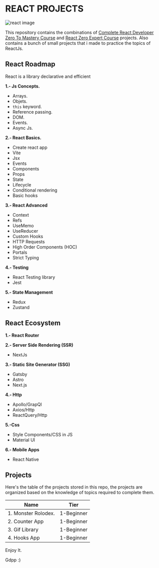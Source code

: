 # REACT PROJECTS

![react image](https://reactjs.org/logo-og.png)

This repository contains the combinations of [Complete React Developer Zero To Mastery Course](https://www.udemy.com/course/complete-react-developer-zero-to-mastery/) and [React Zero Expert Course](https://www.udemy.com/course/react-cero-experto/) projects. Also contains a bunch of small projects that i made to practice the topics of ReactJs.

## React Roadmap

React is a library declarative and efficient

**1.- Js Concepts.**

-   Arrays.
-   Objets.
-   `this` keyword.
-   Reference passing.
-   DOM.
-   Events.
-   Async Js.

**2.- React Basics.**

-   Create react app
-   Vite
-   Jsx
-   Events
-   Components
-   Props
-   State
-   Lifecycle
-   Conditional rendering
-   Basic hooks

**3.- React Advanced**

-   Context
-   Refs
-   UseMemo
-   UseReducer
-   Custom Hooks
-   HTTP Requests
-   High Order Components (HOC)
-   Portals
-   Strict Typing

**4.- Testing**

-   React Testing library
-   Jest

**5.- State Management**

-   Redux
-   Zustand

## React Ecosystem

**1.- React Router**

**2.- Server Side Rendering (SSR)**

-   NextJs

**3.- Static Site Generator (SSG)**

-   Gatsby
-   Astro
-   Next.js

**4.- Http**

-   Apollo/GrapQl
-   Axios/Http
-   ReactQuery/Http

**5.-Css**

-   Style Components/CSS in JS
-   Material UI

**6.- Mobile Apps**

-   React Native

## Projects

Here's the table of the projects stored in this repo, the projects are organized based on the knowledge of topics required to complete them.

| Name                | Tier       |
| ------------------- | ---------- |
| 1. Monster Rolodex. | 1-Beginner |
| 2. Counter App      | 1-Beginner |
| 3. Gif Library      | 1-Beginner |
| 4. Hooks App        | 1-Beginner |

<!-- You can check the projects in the next link -->

Enjoy It.

Gdpp :)
